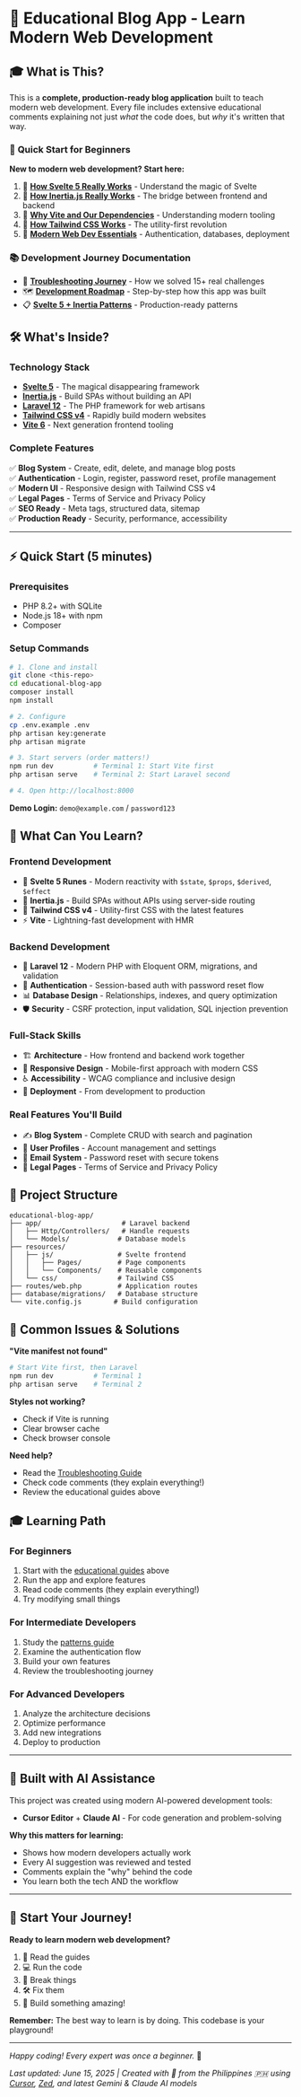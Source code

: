 # 🚀 Educational Blog App - Learn Modern Web Development

## 🎓 **What is This?**

This is a **complete, production-ready blog application** built to teach modern web development. Every file includes extensive educational comments explaining not just *what* the code does, but *why* it's written that way.

### 🌟 **Quick Start for Beginners**

**New to modern web development? Start here:**

1. 📖 **[How Svelte 5 Really Works](HOW_SVELTE5_WORKS.md)** - Understand the magic of Svelte
2. 🌉 **[How Inertia.js Really Works](HOW_INERTIAJS_WORKS.md)** - The bridge between frontend and backend
3. 🚀 **[Why Vite and Our Dependencies](WHY_VITE_AND_DEPENDENCIES.md)** - Understanding modern tooling
4. 🎨 **[How Tailwind CSS Works](HOW_TAILWINDCSS_WORKS.md)** - The utility-first revolution
5. 🌟 **[Modern Web Dev Essentials](MODERN_WEB_DEV_ESSENTIALS.md)** - Authentication, databases, deployment

### 📚 **Development Journey Documentation**

- 🔧 **[Troubleshooting Journey](TROUBLESHOOTING.md)** - How we solved 15+ real challenges
- 🗺️ **[Development Roadmap](DEVELOPMENT_ROADMAP.md)** - Step-by-step how this app was built
- 📋 **[Svelte 5 + Inertia Patterns](svelte5-inertia-patterns-markdown/README.md)** - Production-ready patterns

## 🛠️ **What's Inside?**

### **Technology Stack**
- **[Svelte 5](https://svelte.dev)** - The magical disappearing framework
- **[Inertia.js](https://inertiajs.com)** - Build SPAs without building an API
- **[Laravel 12](https://laravel.com)** - The PHP framework for web artisans
- **[Tailwind CSS v4](https://tailwindcss.com)** - Rapidly build modern websites
- **[Vite 6](https://vitejs.dev)** - Next generation frontend tooling

### **Complete Features**
✅ **Blog System** - Create, edit, delete, and manage blog posts  
✅ **Authentication** - Login, register, password reset, profile management  
✅ **Modern UI** - Responsive design with Tailwind CSS v4  
✅ **Legal Pages** - Terms of Service and Privacy Policy  
✅ **SEO Ready** - Meta tags, structured data, sitemap  
✅ **Production Ready** - Security, performance, accessibility

---

## ⚡ Quick Start (5 minutes)

### **Prerequisites**
- PHP 8.2+ with SQLite
- Node.js 18+ with npm
- Composer

### **Setup Commands**
```bash
# 1. Clone and install
git clone <this-repo>
cd educational-blog-app
composer install
npm install

# 2. Configure
cp .env.example .env
php artisan key:generate
php artisan migrate

# 3. Start servers (order matters!)
npm run dev          # Terminal 1: Start Vite first
php artisan serve    # Terminal 2: Start Laravel second

# 4. Open http://localhost:8000
```

**Demo Login:** `demo@example.com` / `password123`

## 🎯 What Can You Learn?

### **Frontend Development**
- 🎯 **Svelte 5 Runes** - Modern reactivity with `$state`, `$props`, `$derived`, `$effect`
- 🔗 **Inertia.js** - Build SPAs without APIs using server-side routing
- 🎨 **Tailwind CSS v4** - Utility-first CSS with the latest features
- ⚡ **Vite** - Lightning-fast development with HMR

### **Backend Development**
- 🐘 **Laravel 12** - Modern PHP with Eloquent ORM, migrations, and validation
- 🔐 **Authentication** - Session-based auth with password reset flow
- 📊 **Database Design** - Relationships, indexes, and query optimization
- 🛡️ **Security** - CSRF protection, input validation, SQL injection prevention

### **Full-Stack Skills**
- 🏗️ **Architecture** - How frontend and backend work together
- 📱 **Responsive Design** - Mobile-first approach with modern CSS
- ♿ **Accessibility** - WCAG compliance and inclusive design
- 🚀 **Deployment** - From development to production

### **Real Features You'll Build**
- ✍️ **Blog System** - Complete CRUD with search and pagination
- 👤 **User Profiles** - Account management and settings
- 📧 **Email System** - Password reset with secure tokens
- 📄 **Legal Pages** - Terms of Service and Privacy Policy

## 📁 Project Structure

```
educational-blog-app/
├── app/                    # Laravel backend
│   ├── Http/Controllers/   # Handle requests
│   └── Models/            # Database models
├── resources/
│   ├── js/                # Svelte frontend
│   │   ├── Pages/         # Page components
│   │   └── Components/    # Reusable components
│   └── css/               # Tailwind CSS
├── routes/web.php         # Application routes
├── database/migrations/   # Database structure
└── vite.config.js        # Build configuration
```

## 🚨 Common Issues & Solutions

**"Vite manifest not found"**
```bash
# Start Vite first, then Laravel
npm run dev          # Terminal 1
php artisan serve    # Terminal 2
```

**Styles not working?**
- Check if Vite is running
- Clear browser cache
- Check browser console

**Need help?** 
- Read the [Troubleshooting Guide](TROUBLESHOOTING.md)
- Check code comments (they explain everything!)
- Review the educational guides above

## 🎓 Learning Path

### **For Beginners**
1. Start with the [educational guides](#-quick-start-for-beginners) above
2. Run the app and explore features
3. Read code comments (they explain everything!)
4. Try modifying small things

### **For Intermediate Developers**
1. Study the [patterns guide](svelte5-inertia-patterns-markdown/README.md)
2. Examine the authentication flow
3. Build your own features
4. Review the troubleshooting journey

### **For Advanced Developers**
1. Analyze the architecture decisions
2. Optimize performance
3. Add new integrations
4. Deploy to production

---

## 🤖 Built with AI Assistance

This project was created using modern AI-powered development tools:
- **Cursor Editor** + **Claude AI** - For code generation and problem-solving

**Why this matters for learning:**
- Shows how modern developers actually work
- Every AI suggestion was reviewed and tested
- Comments explain the "why" behind the code
- You learn both the tech AND the workflow

---

## 🚀 Start Your Journey!

**Ready to learn modern web development?**

1. 📖 Read the guides
2. 💻 Run the code
3. 🔧 Break things
4. 🛠️ Fix them
5. 🎉 Build something amazing!

**Remember:** The best way to learn is by doing. This codebase is your playground!

---

*Happy coding! Every expert was once a beginner.* 🌟

*Last updated: June 15, 2025 | Created with 💙 from the Philippines 🇵🇭 using [Cursor](https://www.cursor.com/), [Zed](https://zed.dev/), and latest Gemini & Claude AI models*
